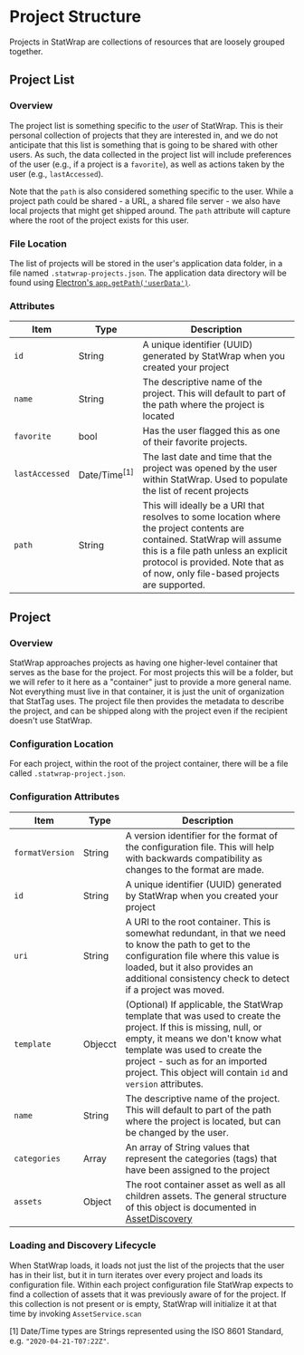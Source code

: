 # Project Structure

Projects in StatWrap are collections of resources that are loosely grouped together.

## Project List

### Overview

The project list is something specific to the _user_ of StatWrap. This is their personal collection of projects that they are interested in, and we do not anticipate that this list is something that is going to be shared with other users. As such, the data collected in the project list will include preferences of the user (e.g., if a project is a `favorite`), as well as actions taken by the user (e.g., `lastAccessed`).

Note that the `path` is also considered something specific to the user. While a project path could be shared - a URL, a shared file server - we also have local projects that might get shipped around. The `path` attribute will capture where the root of the project exists for this user.

### File Location

The list of projects will be stored in the user's application data folder, in a file named `.statwrap-projects.json`. The application data directory will be found using [Electron's `app.getPath('userData')`](https://www.electronjs.org/docs/api/app#appgetpathname).

### Attributes

| Item           | Type                    | Description                                                                                                                                                                                                                                        |
| -------------- | ----------------------- | -------------------------------------------------------------------------------------------------------------------------------------------------------------------------------------------------------------------------------------------------- |
| `id`           | String                  | A unique identifier (UUID) generated by StatWrap when you created your project                                                                                                                                                                     |
| `name`         | String                  | The descriptive name of the project. This will default to part of the path where the project is located                                                                                                                                            |
| `favorite`     | bool                    | Has the user flagged this as one of their favorite projects.                                                                                                                                                                                       |
| `lastAccessed` | Date/Time<sup>[1]</sup> | The last date and time that the project was opened by the user within StatWrap. Used to populate the list of recent projects                                                                                                                       |
| `path`         | String                  | This will ideally be a URI that resolves to some location where the project contents are contained. StatWrap will assume this is a file path unless an explicit protocol is provided. Note that as of now, only file-based projects are supported. |

## Project

### Overview

StatWrap approaches projects as having one higher-level container that serves as the base for the project. For most projects this will be a folder, but we will refer to it here as a "container" just to provide a more general name. Not everything must live in that container, it is just the unit of organization that StatTag uses. The project file then provides the metadata to describe the project, and can be shipped along with the project even if the recipient doesn't use StatWrap.

### Configuration Location

For each project, within the root of the project container, there will be a file called `.statwrap-project.json`.

### Configuration Attributes

| Item            | Type    | Description                                                                                                                                                                                                                                                                             |
| --------------- | ------- | --------------------------------------------------------------------------------------------------------------------------------------------------------------------------------------------------------------------------------------------------------------------------------------- |
| `formatVersion` | String  | A version identifier for the format of the configuration file. This will help with backwards compatibility as changes to the format are made.                                                                                                                                           |
| `id`            | String  | A unique identifier (UUID) generated by StatWrap when you created your project                                                                                                                                                                                                          |
| `uri`           | String  | A URI to the root container. This is somewhat redundant, in that we need to know the path to get to the configuration file where this value is loaded, but it also provides an additional consistency check to detect if a project was moved.                                           |
| `template`      | Objecct | (Optional) If applicable, the StatWrap template that was used to create the project. If this is missing, null, or empty, it means we don't know what template was used to create the project - such as for an imported project. This object will contain `id` and `version` attributes. |
| `name`          | String  | The descriptive name of the project. This will default to part of the path where the project is located, but can be changed by the user.                                                                                                                                                |
| `categories`    | Array   | An array of String values that represent the categories (tags) that have been assigned to the project                                                                                                                                                                                   |
| `assets`        | Object  | The root container asset as well as all children assets. The general structure of this object is documented in [AssetDiscovery](AssetDiscovery.md)                                                                                                                                      |

### Loading and Discovery Lifecycle

When StatWrap loads, it loads not just the list of the projects that the user has in their list, but it in turn iterates over every project and loads its configuration file.
Within each project configuration file StatWrap expects to find a collection of assets that it was previously aware of for the project. If this collection is not present or is empty, StatWrap will initialize it at that time by invoking `AssetService.scan`

[1] Date/Time types are Strings represented using the ISO 8601 Standard, e.g. `"2020-04-21-T07:22Z"`.
